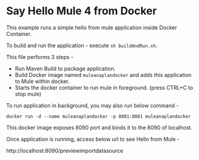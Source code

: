 # Say Hello Mule 4 from Docker

This example runs a simple hello from mule application inside Docker Container.

To build and run the application - execute `sh buildAndRun.sh`.

This file performs 3 steps -

* Run Maven Build to package application.
* Build Docker image named `muleanaplandocker` and adds this application to Mule within docker.
* Starts the docker container to run mule in foreground. (press CTRL+C to stop mule)

To run application in background, you may also run below command -

`docker run -d --name muleanaplandocker -p 8081:8081 muleanaplandocker`

This docker image exposes 8090 port and binds it to the 8090 of localhost.

Once application is running, access below url to see Hello from Mule -

http://localhost:8090/previewimportdatasource


